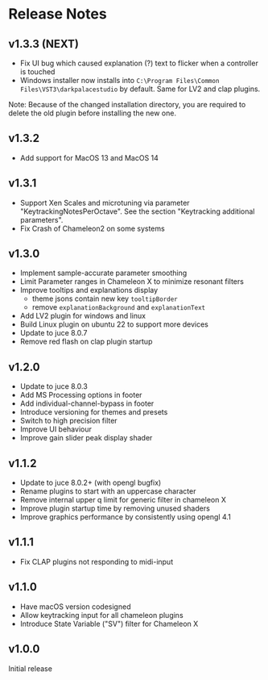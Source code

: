 # Release Notes

## v1.3.3 (NEXT)
- Fix UI bug which caused explanation (?) text to flicker when a controller is touched
- Windows installer now installs into `C:\Program Files\Common Files\VST3\darkpalacestudio` by default. Same for LV2 and clap plugins.

Note: Because of the changed installation directory, you are required to delete the old plugin before installing the new one.

## v1.3.2
- Add support for MacOS 13 and MacOS 14

## v1.3.1
- Support Xen Scales and microtuning via parameter "KeytrackingNotesPerOctave". See the section "Keytracking additional parameters".
- Fix Crash of Chameleon2 on some systems

## v1.3.0
- Implement sample-accurate parameter smoothing
- Limit Parameter ranges in Chameleon X to minimize resonant filters
- Improve tooltips and explanations display
  - theme jsons contain new key `tooltipBorder`
  - remove `explanationBackground` and `explanationText`
- Add LV2 plugin for windows and linux
- Build Linux plugin on ubuntu 22 to support more devices
- Update to juce 8.0.7
- Remove red flash on clap plugin startup

## v1.2.0
- Update to juce 8.0.3
- Add MS Processing options in footer
- Add individual-channel-bypass in footer
- Introduce versioning for themes and presets
- Switch to high precision filter
- Improve UI behaviour
- Improve gain slider peak display shader

## v1.1.2
- Update to juce 8.0.2+ (with opengl bugfix)
- Rename plugins to start with an uppercase character
- Remove internal upper q limit for generic filter in chameleon X
- Improve plugin startup time by removing unused shaders
- Improve graphics performance by consistently using opengl 4.1

## v1.1.1
- Fix CLAP plugins not responding to midi-input

## v1.1.0
- Have macOS version codesigned
- Allow keytracking input for all chameleon plugins
- Introduce State Variable ("SV") filter for Chameleon X


## v1.0.0

Initial release
